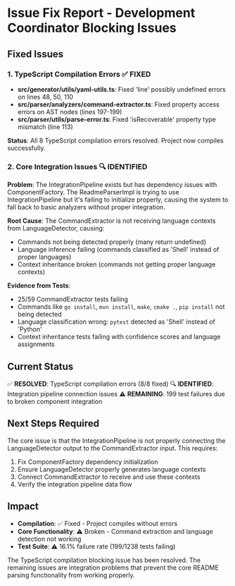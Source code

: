 # Issue Fix Report - Development Coordinator Blocking Issues

## Fixed Issues

### 1. TypeScript Compilation Errors ✅ FIXED
- **src/generator/utils/yaml-utils.ts**: Fixed 'line' possibly undefined errors on lines 48, 50, 110
- **src/parser/analyzers/command-extractor.ts**: Fixed property access errors on AST nodes (lines 197-199)
- **src/parser/utils/parse-error.ts**: Fixed 'isRecoverable' property type mismatch (line 113)

**Status**: All 8 TypeScript compilation errors resolved. Project now compiles successfully.

### 2. Core Integration Issues 🔍 IDENTIFIED

**Problem**: The IntegrationPipeline exists but has dependency issues with ComponentFactory. The ReadmeParserImpl is trying to use IntegrationPipeline but it's failing to initialize properly, causing the system to fall back to basic analyzers without proper integration.

**Root Cause**: The CommandExtractor is not receiving language contexts from LanguageDetector, causing:
- Commands not being detected properly (many return undefined)
- Language inference failing (commands classified as 'Shell' instead of proper languages)
- Context inheritance broken (commands not getting proper language contexts)

**Evidence from Tests**:
- 25/59 CommandExtractor tests failing
- Commands like `go install`, `mvn install`, `make`, `cmake .`, `pip install` not being detected
- Language classification wrong: `pytest` detected as 'Shell' instead of 'Python'
- Context inheritance tests failing with confidence scores and language assignments

## Current Status

✅ **RESOLVED**: TypeScript compilation errors (8/8 fixed)
🔍 **IDENTIFIED**: Integration pipeline connection issues
⚠️ **REMAINING**: 199 test failures due to broken component integration

## Next Steps Required

The core issue is that the IntegrationPipeline is not properly connecting the LanguageDetector output to the CommandExtractor input. This requires:

1. Fix ComponentFactory dependency initialization
2. Ensure LanguageDetector properly generates language contexts
3. Connect CommandExtractor to receive and use these contexts
4. Verify the integration pipeline data flow

## Impact

- **Compilation**: ✅ Fixed - Project compiles without errors
- **Core Functionality**: ⚠️ Broken - Command extraction and language detection not working
- **Test Suite**: ⚠️ 16.1% failure rate (199/1238 tests failing)

The TypeScript compilation blocking issue has been resolved. The remaining issues are integration problems that prevent the core README parsing functionality from working properly.